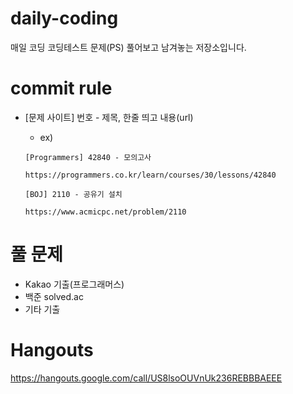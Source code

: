 # daily-coding
매일 코딩
코딩테스트 문제(PS) 풀어보고 남겨놓는 저장소입니다.


# commit rule

- [문제 사이트] 번호 - 제목, 한줄 띄고 내용(url)
  - ex) 
  ```
  [Programmers] 42840 - 모의고사
  
  https://programmers.co.kr/learn/courses/30/lessons/42840
  ```
        
  ```
  [BOJ] 2110 - 공유기 설치
  
  https://www.acmicpc.net/problem/2110
  ```
        

# 풀 문제
- Kakao 기출(프로그래머스)
- 백준 solved.ac
- 기타 기출



# Hangouts
https://hangouts.google.com/call/US8lsoOUVnUk236REBBBAEEE
